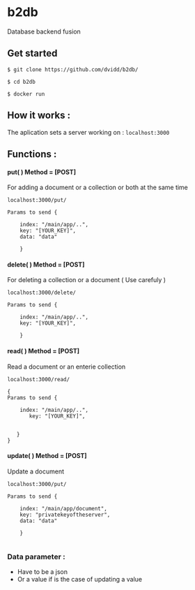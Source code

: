 # b2db
Database backend fusion

## Get started
```
$ git clone https://github.com/dvidd/b2db/
```
```
$ cd b2db
```
```
$ docker run 
```


## How it works :
The aplication sets a server working on : 
```localhost:3000 ```

## Functions :

#### put( ) Method = [POST]
For adding a document or a collection or both at the same time
```
localhost:3000/put/

Params to send {

    index: "/main/app/..",
    key: "[YOUR_KEY]",
    data: "data"

    }
```
#### delete( ) Method = [POST]
For deleting a collection or a document ( Use carefuly )
```
localhost:3000/delete/

Params to send {

    index: "/main/app/..",
    key: "[YOUR_KEY]",

    }
```

#### read( ) Method = [POST]
Read a document or an enterie collection
```
localhost:3000/read/

{
Params to send {

    index: "/main/app/..",
       key: "[YOUR_KEY]",


   }
}
```
#### update( ) Method = [POST]
Update a document
```
localhost:3000/put/

Params to send {

    index: "/main/app/document",
    key: "privatekeyoftheserver",
    data: "data"

    }


```

### Data parameter :

- Have to be a json
- Or a value if is the case of updating a value



